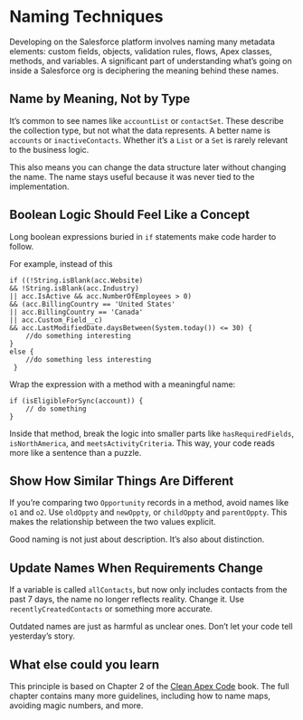# Naming Techniques

Developing on the Salesforce platform involves naming many metadata elements: custom fields, objects, validation rules, flows, Apex classes, methods, and variables. A significant part of understanding what’s going on inside a Salesforce org is deciphering the meaning behind these names.

## Name by Meaning, Not by Type

It’s common to see names like `accountList` or `contactSet`. These describe the collection type, but not what the data represents. A better name is `accounts` or `inactiveContacts`. Whether it’s a `List` or a `Set` is rarely relevant to the business logic.

This also means you can change the data structure later without changing the name. The name stays useful because it was never tied to the implementation.

## Boolean Logic Should Feel Like a Concept

Long boolean expressions buried in `if` statements make code harder to follow.

For example, instead of this

```apex
if ((!String.isBlank(acc.Website) 
&& !String.isBlank(acc.Industry) 
|| acc.IsActive && acc.NumberOfEmployees > 0) 
&& (acc.BillingCountry == 'United States' 
|| acc.BillingCountry == 'Canada' 
|| acc.Custom_Field__c) 
&& acc.LastModifiedDate.daysBetween(System.today()) <= 30) {
    //do something interesting
} 
else {
    //do something less interesting
 }
```

Wrap the expression with a method with a meaningful name:

```apex
if (isEligibleForSync(account)) {
    // do something
}
```

Inside that method, break the logic into smaller parts like `hasRequiredFields`, `isNorthAmerica`, and `meetsActivityCriteria`. This way, your code reads more like a sentence than a puzzle.

## Show How Similar Things Are Different

If you’re comparing two `Opportunity` records in a method, avoid names like `o1` and `o2`. Use `oldOppty` and `newOppty`, or `childOppty` and `parentOppty`. This makes the relationship between the two values explicit.

Good naming is not just about description. It’s also about distinction.

## Update Names When Requirements Change

If a variable is called `allContacts`, but now only includes contacts from the past 7 days, the name no longer reflects reality. Change it. Use `recentlyCreatedContacts` or something more accurate.

Outdated names are just as harmful as unclear ones. Don’t let your code tell yesterday’s story.

## What else could you learn

This principle is based on Chapter 2 of the [Clean Apex Code](https://books.google.ie/books/about/Clean_Apex_Code.html?id=4yEc0QEACAAJ&source=kp_book_description&redir_esc=y) book. The full chapter contains many more guidelines, including how to name maps, avoiding magic numbers, and more.
